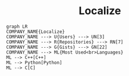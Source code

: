 <h1 align="center">Localize</h1>

```mermaid
graph LR
COMPANY_NAME{Localize}
COMPANY_NAME ---> U{Users} ---> UN[3]
COMPANY_NAME ---> R{Repositories} ---> RN[7]
COMPANY_NAME ---> G{Gists} ---> GN[22]
COMPANY_NAME ---> ML{Most Used<br>Languages}
ML --> C++[C++]
ML --> Python[Python]
ML --> C[C]
```
